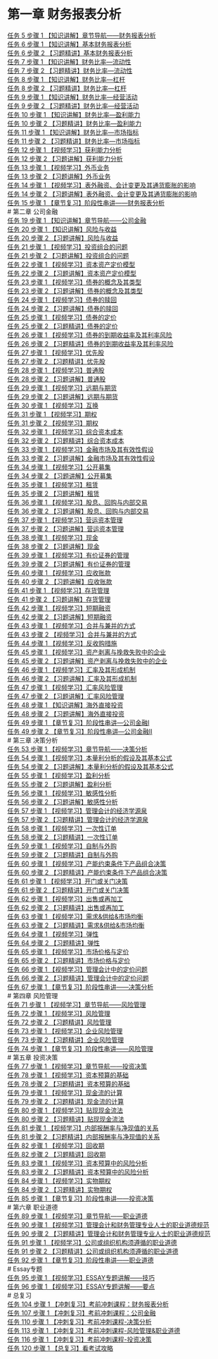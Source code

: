 # 第一章 财务报表分析
<div><a href="http://vod.gaodun.com/08segV5C0g172OYs/SD/1.m3u8" target="_blank">任务 5  步骤 1 【知识讲解】章节导航——财务报表分析</a></div>
<div><a href="http://vod.gaodun.com/08sdHB8W0g1qwYEf/SD/1.m3u8" target="_blank">任务 6  步骤 1 【知识讲解】基本财务报表分析</a></div>
<div><a href="http://vod.gaodun.com/08sdJwef0g1m34Oy/SD/1.m3u8" target="_blank">任务 6  步骤 2 【习题精讲】基本财务报表分析</a></div>
<div><a href="http://vod.gaodun.com/08sdNReV0g1tdx1x/SD/1.m3u8" target="_blank">任务 7  步骤 1 【知识讲解】财务比率—流动性</a></div>
<div><a href="http://vod.gaodun.com/08sdQ30e0g1jo0!G/SD/1.m3u8" target="_blank">任务 7  步骤 2 【习题精讲】财务比率—流动性</a></div>
<div><a href="http://vod.gaodun.com/08tcOR9s0g1MTEx1/SD/1.m3u8" target="_blank">任务 8  步骤 1 【知识讲解】财务比率—杠杆</a></div>
<div><a href="http://vod.gaodun.com/08sdGa5R0g1k423r/SD/1.m3u8" target="_blank">任务 8  步骤 2 【习题精讲】财务比率—杠杆</a></div>
<div><a href="http://vod.gaodun.com/08tcRPeW0g1s82yB/SD/1.m3u8" target="_blank">任务 9  步骤 1 【知识讲解】财务比率—经营活动</a></div>
<div><a href="http://vod.gaodun.com/08sdNad!0g1a2cuH/SD/1.m3u8" target="_blank">任务 9  步骤 2 【习题精讲】财务比率—经营活动</a></div>
<div><a href="http://vod.gaodun.com/08sdVF600g1xC2!g/SD/1.m3u8" target="_blank">任务 10  步骤 1 【知识讲解】财务比率—盈利能力</a></div>
<div><a href="http://vod.gaodun.com/08se01bo0g193OCB/SD/1.m3u8" target="_blank">任务 10  步骤 2 【习题精讲】财务比率—盈利能力</a></div>
<div><a href="http://vod.gaodun.com/08sdRn4K0g1MiH6b/SD/1.m3u8" target="_blank">任务 11  步骤 1 【知识讲解】财务比率—市场指标</a></div>
<div><a href="http://vod.gaodun.com/08sdUFaE0g1eiM1p/SD/1.m3u8" target="_blank">任务 11  步骤 2 【习题精讲】财务比率—市场指标</a></div>
<div><a href="http://vod.gaodun.com/08se4A520g1tLMJ0/SD/1.m3u8" target="_blank">任务 12  步骤 1 【视频学习】获利能力分析</a></div>
<div><a href="http://vod.gaodun.com/08se6Ect0g19fK1W/SD/1.m3u8" target="_blank">任务 12  步骤 2 【习题讲解】获利能力分析</a></div>
<div><a href="http://vod.gaodun.com/08sefodQ0g1i1IBt/SD/1.m3u8" target="_blank">任务 13  步骤 1 【视频学习】外币业务</a></div>
<div><a href="http://vod.gaodun.com/08segH0n0g13hnUy/SD/1.m3u8" target="_blank">任务 13  步骤 2 【习题讲解】外币业务</a></div>
<div><a href="http://vod.gaodun.com/08se0Ceu0g1ffKA1/SD/1.m3u8" target="_blank">任务 14  步骤 1 【视频学习】表外融资、会计变更及其通货膨胀的影响</a></div>
<div><a href="http://vod.gaodun.com/08se1Ech0g12Xof3/SD/1.m3u8" target="_blank">任务 14  步骤 2 【习题讲解】表外融资、会计变更及其通货膨胀的影响</a></div>
<div><a href="http://vod.gaodun.com/08se9U3Z0g1AMgqb/SD/1.m3u8" target="_blank">任务 15  步骤 1 【章节复习】阶段性串讲——财务报表分析</a></div>
# 第二章 公司金融
<div><a href="http://vod.gaodun.com/08shLl470g1bssMa/SD/1.m3u8" target="_blank">任务 19  步骤 1 【知识讲解】章节导航——公司金融</a></div>
<div><a href="http://vod.gaodun.com/08se1S0h0g1ueVwh/SD/1.m3u8" target="_blank">任务 20  步骤 1 【知识讲解】风险与收益</a></div>
<div><a href="http://vod.gaodun.com/08se3W0j0g18tSQg/SD/1.m3u8" target="_blank">任务 20  步骤 2 【习题讲解】风险与收益</a></div>
<div><a href="http://vod.gaodun.com/08secAaY0g1s1HRR/SD/1.m3u8" target="_blank">任务 21  步骤 1 【视频学习】投资组合的问题</a></div>
<div><a href="http://vod.gaodun.com/08seeD960g1aivmG/SD/1.m3u8" target="_blank">任务 21  步骤 2 【习题讲解】投资组合的问题</a></div>
<div><a href="http://vod.gaodun.com/08sezi1r0g1xgCdj/SD/1.m3u8" target="_blank">任务 22  步骤 1 【视频学习】资本资产定价模型</a></div>
<div><a href="http://vod.gaodun.com/08seBD8H0g19koti/SD/1.m3u8" target="_blank">任务 22  步骤 2 【习题讲解】资本资产定价模型</a></div>
<div><a href="http://vod.gaodun.com/08sevebk0g1qBMuZ/SD/1.m3u8" target="_blank">任务 23  步骤 1 【视频学习】债券的概念及其类型</a></div>
<div><a href="http://vod.gaodun.com/08sex5bZ0g16lH3K/SD/1.m3u8" target="_blank">任务 23  步骤 2 【习题讲解】债券的概念及其类型</a></div>
<div><a href="http://vod.gaodun.com/08sexw7B0g1lNslk/SD/1.m3u8" target="_blank">任务 24  步骤 1 【视频学习】债券的赎回</a></div>
<div><a href="http://vod.gaodun.com/08sez57d0g12TWRu/SD/1.m3u8" target="_blank">任务 24  步骤 2 【习题讲解】债券的赎回</a></div>
<div><a href="http://vod.gaodun.com/08sesF8x0g1jFonn/SD/1.m3u8" target="_blank">任务 25  步骤 1 【视频学习】债券的定价</a></div>
<div><a href="http://vod.gaodun.com/08seuI9G0g16TdLu/SD/1.m3u8" target="_blank">任务 25  步骤 2 【习题精讲】债券的定价</a></div>
<div><a href="http://vod.gaodun.com/08seqz6t0g1ou2Hh/SD/1.m3u8" target="_blank">任务 26  步骤 1 【视频学习】债券的到期收益率及其利率风险</a></div>
<div><a href="http://vod.gaodun.com/08sesgeI0g15mISr/SD/1.m3u8" target="_blank">任务 26  步骤 2 【习题精讲】债券的到期收益率及其利率风险</a></div>
<div><a href="http://vod.gaodun.com/08seEK9t0g1i48yN/SD/1.m3u8" target="_blank">任务 27  步骤 1 【视频学习】优先股</a></div>
<div><a href="http://vod.gaodun.com/08seG2830g18Md1q/SD/1.m3u8" target="_blank">任务 27  步骤 2 【习题精讲】优先股</a></div>
<div><a href="http://vod.gaodun.com/08tcWQbz0g1mXh65/SD/1.m3u8" target="_blank">任务 28  步骤 1 【视频学习】普通股</a></div>
<div><a href="http://vod.gaodun.com/08seDX4l0g1b2V9a/SD/1.m3u8" target="_blank">任务 28  步骤 2 【习题讲解】普通股</a></div>
<div><a href="http://vod.gaodun.com/08seGE7A0g1eosUK/SD/1.m3u8" target="_blank">任务 29  步骤 1 【视频学习】远期与期货</a></div>
<div><a href="http://vod.gaodun.com/08seHH1Y0g11!mAH/SD/1.m3u8" target="_blank">任务 29  步骤 2 【习题讲解】远期与期货</a></div>
<div><a href="http://vod.gaodun.com/08sf0L0l0g1c4YCL/SD/1.m3u8" target="_blank">任务 30  步骤 1 【视频学习】互换</a></div>
<div><a href="http://vod.gaodun.com/08sf1FaO0g1D3hNB/SD/1.m3u8" target="_blank">任务 31  步骤 1 【视频学习】期权</a></div>
<div><a href="http://vod.gaodun.com/08sf4u7Y0g19WsKz/SD/1.m3u8" target="_blank">任务 31  步骤 2 【视频学习】期权</a></div>
<div><a href="http://vod.gaodun.com/08sfCceh0g1Fgw9o/SD/1.m3u8" target="_blank">任务 32  步骤 1 【视频学习】综合资本成本</a></div>
<div><a href="http://vod.gaodun.com/08sfFr4V0g1rybkJ/SD/1.m3u8" target="_blank">任务 32  步骤 2 【习题精讲】综合资本成本</a></div>
<div><a href="http://vod.gaodun.com/08sfvycS0g1nqwAc/SD/1.m3u8" target="_blank">任务 33  步骤 1 【视频学习】金融市场及其有效性假设</a></div>
<div><a href="http://vod.gaodun.com/08sfxt2n0g19Uol5/SD/1.m3u8" target="_blank">任务 33  步骤 2 【习题讲解】金融市场及其有效性假设</a></div>
<div><a href="http://vod.gaodun.com/08sfrfeJ0g1as2K6/SD/1.m3u8" target="_blank">任务 34  步骤 1 【视频学习】公开募集</a></div>
<div><a href="http://vod.gaodun.com/08sfs63W0g11hUSj/SD/1.m3u8" target="_blank">任务 34  步骤 2 【习题讲解】公开募集</a></div>
<div><a href="http://vod.gaodun.com/08thTE0B0g1htU3G/SD/1.m3u8" target="_blank">任务 35  步骤 1 【视频学习】租赁</a></div>
<div><a href="http://vod.gaodun.com/08sfJC4T0g166N7I/SD/1.m3u8" target="_blank">任务 35  步骤 2 【习题讲解】租赁</a></div>
<div><a href="http://vod.gaodun.com/08sfsc9R0g1pWDGo/SD/1.m3u8" target="_blank">任务 36  步骤 1 【视频学习】股息、回购与内部交易</a></div>
<div><a href="http://vod.gaodun.com/08sful7e0g1eQ4VD/SD/1.m3u8" target="_blank">任务 36  步骤 2 【习题讲解】股息、回购与内部交易</a></div>
<div><a href="http://vod.gaodun.com/08sfAf8m0g1kQnQ7/SD/1.m3u8" target="_blank">任务 37  步骤 1 【视频学习】营运资本管理</a></div>
<div><a href="http://vod.gaodun.com/08sfBS9E0g13Ik6H/SD/1.m3u8" target="_blank">任务 37  步骤 2 【习题讲解】营运资本管理</a></div>
<div><a href="http://vod.gaodun.com/08sfyf7S0g1jzHwv/SD/1.m3u8" target="_blank">任务 38  步骤 1 【视频学习】现金</a></div>
<div><a href="http://vod.gaodun.com/08sfzNaq0g15qAhz/SD/1.m3u8" target="_blank">任务 38  步骤 2 【习题讲解】现金</a></div>
<div><a href="http://vod.gaodun.com/08sh5i010g1x6NTt/SD/1.m3u8" target="_blank">任务 39  步骤 1 【视频学习】有价证券的管理</a></div>
<div><a href="http://vod.gaodun.com/08sh7V940g168Q8J/SD/1.m3u8" target="_blank">任务 39  步骤 2 【习题讲解】有价证券的管理</a></div>
<div><a href="http://vod.gaodun.com/08sgUv0w0g1vrRzL/SD/1.m3u8" target="_blank">任务 40  步骤 1 【视频学习】应收账款</a></div>
<div><a href="http://vod.gaodun.com/08sh0Ibj0g1ltN8l/SD/1.m3u8" target="_blank">任务 40  步骤 2 【习题讲解】应收账款</a></div>
<div><a href="http://vod.gaodun.com/08sgLT3W0g1kPiSU/SD/1.m3u8" target="_blank">任务 41  步骤 1 【视频学习】存货管理</a></div>
<div><a href="http://vod.gaodun.com/08sgNy9A0g1iqTxk/SD/1.m3u8" target="_blank">任务 41  步骤 2 【习题讲解】存货管理</a></div>
<div><a href="http://vod.gaodun.com/08sgP2dW0g1x889c/SD/1.m3u8" target="_blank">任务 42  步骤 1 【视频学习】短期融资</a></div>
<div><a href="http://vod.gaodun.com/08sgRB9T0g15EOWz/SD/1.m3u8" target="_blank">任务 42  步骤 2 【习题讲解】短期融资</a></div>
<div><a href="http://vod.gaodun.com/08sgT06m0g1gFje4/SD/1.m3u8" target="_blank">任务 43  步骤 1 【视频学习】合并与兼并的方式</a></div>
<div><a href="http://vod.gaodun.com/08sgUjdO0g12lYSU/SD/1.m3u8" target="_blank">任务 43  步骤 2 【视频学习】合并与兼并的方式</a></div>
<div><a href="http://vod.gaodun.com/08sgS40N0g1c5o32/SD/1.m3u8" target="_blank">任务 44  步骤 1 【视频学习】反收购措施</a></div>
<div><a href="http://vod.gaodun.com/08shDi9e0g1sMhWl/SD/1.m3u8" target="_blank">任务 45  步骤 1 【视频学习】资产剥离与挽救失败中的企业</a></div>
<div><a href="http://vod.gaodun.com/08shFwek0g19YJFa/SD/1.m3u8" target="_blank">任务 45  步骤 2 【习题讲解】资产剥离与挽救失败中的企业</a></div>
<div><a href="http://vod.gaodun.com/08shAU2d0g1fNwQb/SD/1.m3u8" target="_blank">任务 46  步骤 1 【视频学习】汇率及其形成机制</a></div>
<div><a href="http://vod.gaodun.com/08shCab10g1eA60s/SD/1.m3u8" target="_blank">任务 46  步骤 2 【习题讲解】汇率及其形成机制</a></div>
<div><a href="http://vod.gaodun.com/08shxTbD0g1scArF/SD/1.m3u8" target="_blank">任务 47  步骤 1 【视频学习】汇率风险管理</a></div>
<div><a href="http://vod.gaodun.com/08shA86v0g1aiOxi/SD/1.m3u8" target="_blank">任务 47  步骤 2 【习题讲解】汇率风险管理</a></div>
<div><a href="http://vod.gaodun.com/08shGhfr0g1hdyZw/SD/1.m3u8" target="_blank">任务 48  步骤 1 【知识讲解】海外直接投资</a></div>
<div><a href="http://vod.gaodun.com/08shHEbG0g12ia5d/SD/1.m3u8" target="_blank">任务 48  步骤 2 【习题讲解】海外直接投资</a></div>
<div><a href="http://vod.gaodun.com/08shHPch0g1Htvvv/SD/1.m3u8" target="_blank">任务 49  步骤 1 【章节复习】阶段性串讲—公司金融I</a></div>
<div><a href="http://vod.gaodun.com/08sjyMb80g1tNZCz/SD/1.m3u8" target="_blank">任务 49  步骤 2 【章节复习】阶段性串讲—公司金融II</a></div>
# 第三章 决策分析
<div><a href="http://vod.gaodun.com/08sjw98g0g15IliQ/SD/1.m3u8" target="_blank">任务 53  步骤 1 【视频学习】章节导航——决策分析</a></div>
<div><a href="http://vod.gaodun.com/08sj3X0R0g1gm@dU/SD/1.m3u8" target="_blank">任务 54  步骤 1 【视频学习】本量利分析的假设及其基本公式</a></div>
<div><a href="http://vod.gaodun.com/08sj5f6c0g1adjXL/SD/1.m3u8" target="_blank">任务 54  步骤 2 【习题讲解】本量利分析的假设及其基本公式</a></div>
<div><a href="http://vod.gaodun.com/08sjdX350g1q7cbU/SD/1.m3u8" target="_blank">任务 55  步骤 1 【视频学习】盈利分析</a></div>
<div><a href="http://vod.gaodun.com/08sjg25z0g1cacZo/SD/1.m3u8" target="_blank">任务 55  步骤 2 【习题讲解】盈利分析</a></div>
<div><a href="http://vod.gaodun.com/08sjaJ2i0g1gDKTb/SD/1.m3u8" target="_blank">任务 56  步骤 1 【视频学习】敏感性分析</a></div>
<div><a href="http://vod.gaodun.com/08sjc2ft0g13qEUO/SD/1.m3u8" target="_blank">任务 56  步骤 2 【习题讲解】敏感性分析</a></div>
<div><a href="http://vod.gaodun.com/08sj7t3f0g1rR!Zu/SD/1.m3u8" target="_blank">任务 57  步骤 1 【视频学习】管理会计的经济学源泉</a></div>
<div><a href="http://vod.gaodun.com/08sj9Dek0g1dVsee/SD/1.m3u8" target="_blank">任务 57  步骤 2 【习题精讲】管理会计的经济学源泉</a></div>
<div><a href="http://vod.gaodun.com/08sjcic@0g1cY1wM/SD/1.m3u8" target="_blank">任务 58  步骤 1 【视频学习】一次性订单</a></div>
<div><a href="http://vod.gaodun.com/08sjdhdT0g192pWR/SD/1.m3u8" target="_blank">任务 58  步骤 2 【习题精讲】一次性订单</a></div>
<div><a href="http://vod.gaodun.com/08sjgXea0g1cxCaV/SD/1.m3u8" target="_blank">任务 59  步骤 1 【视频学习】自制与外购</a></div>
<div><a href="http://vod.gaodun.com/08sjhW5x0g18ths9/SD/1.m3u8" target="_blank">任务 59  步骤 2 【习题精讲】自制与外购</a></div>
<div><a href="http://vod.gaodun.com/08sj63fg0g1bIie3/SD/1.m3u8" target="_blank">任务 60  步骤 1 【视频学习】产能约束条件下产品组合决策</a></div>
<div><a href="http://vod.gaodun.com/08sj70fi0g15XAxK/SD/1.m3u8" target="_blank">任务 60  步骤 2 【习题精讲】产能约束条件下产品组合决策</a></div>
<div><a href="http://vod.gaodun.com/08sjoe3U0g1cLZRZ/SD/1.m3u8" target="_blank">任务 61  步骤 1 【视频学习】开门或关门决策</a></div>
<div><a href="http://vod.gaodun.com/08tdEx920g15KY7T/SD/1.m3u8" target="_blank">任务 61  步骤 2 【习题精讲】开门或关门决策</a></div>
<div><a href="http://vod.gaodun.com/08sjjhb80g1ahIFZ/SD/1.m3u8" target="_blank">任务 62  步骤 1 【视频学习】出售或再加工</a></div>
<div><a href="http://vod.gaodun.com/08sjk49s0g14N4fS/SD/1.m3u8" target="_blank">任务 62  步骤 2 【习题精讲】出售或再加工</a></div>
<div><a href="http://vod.gaodun.com/08sjtE3m0g1qtB9m/SD/1.m3u8" target="_blank">任务 63  步骤 1 【视频学习】需求&供给&市场均衡</a></div>
<div><a href="http://vod.gaodun.com/08sjvC0d0g1703GH/SD/1.m3u8" target="_blank">任务 63  步骤 2 【习题精讲】需求&供给&市场均衡</a></div>
<div><a href="http://vod.gaodun.com/08sjkr4Z0g1fXwIO/SD/1.m3u8" target="_blank">任务 64  步骤 1 【视频学习】弹性</a></div>
<div><a href="http://vod.gaodun.com/08sjlEcW0g16FXiV/SD/1.m3u8" target="_blank">任务 64  步骤 2 【习题精讲】弹性</a></div>
<div><a href="http://vod.gaodun.com/08sjpL7Q0g1FyAUy/SD/1.m3u8" target="_blank">任务 65  步骤 1 【视频学习】市场价格与定价</a></div>
<div><a href="http://vod.gaodun.com/08sjt16j0g18bupX/SD/1.m3u8" target="_blank">任务 65  步骤 2 【习题精讲】市场价格与定价</a></div>
<div><a href="http://vod.gaodun.com/08sjwz7K0g1huGaz/SD/1.m3u8" target="_blank">任务 66  步骤 1 【视频学习】管理会计中的定价问题</a></div>
<div><a href="http://vod.gaodun.com/08sjxScA0g1boMon/SD/1.m3u8" target="_blank">任务 66  步骤 2 【习题精讲】管理会计中的定价问题</a></div>
<div><a href="http://vod.gaodun.com/08sjmb1R0g1qfcFx/SD/1.m3u8" target="_blank">任务 67  步骤 1 【章节复习】阶段性串讲——决策分析</a></div>
# 第四章 风险管理
<div><a href="http://vod.gaodun.com/08sjB54Q0g11ODcQ/SD/1.m3u8" target="_blank">任务 71  步骤 1 【视频学习】章节导航——风险管理</a></div>
<div><a href="http://vod.gaodun.com/08sjJM8s0g1rohw@/SD/1.m3u8" target="_blank">任务 72  步骤 1 【视频学习】风险管理</a></div>
<div><a href="http://vod.gaodun.com/08sjLLdb0g19k32z/SD/1.m3u8" target="_blank">任务 72  步骤 2 【习题精讲】风险管理</a></div>
<div><a href="http://vod.gaodun.com/08sjO87y0g1q2FVp/SD/1.m3u8" target="_blank">任务 73  步骤 1 【视频学习】企业风险管理</a></div>
<div><a href="http://vod.gaodun.com/08sjQ0bd0g151C3D/SD/1.m3u8" target="_blank">任务 73  步骤 2 【习题精讲】企业风险管理</a></div>
<div><a href="http://vod.gaodun.com/08sjNKdX0g14J5S5/SD/1.m3u8" target="_blank">任务 74  步骤 1 【章节复习】阶段性串讲——风险管理</a></div>
# 第五章 投资决策
<div><a href="http://vod.gaodun.com/08sjTn3S0g12FPPc/SD/1.m3u8" target="_blank">任务 77  步骤 1 【视频学习】章节导航——投资决策</a></div>
<div><a href="http://vod.gaodun.com/08sjTy6S0g1wsIBW/SD/1.m3u8" target="_blank">任务 78  步骤 1 【视频学习】资本预算的基础</a></div>
<div><a href="http://vod.gaodun.com/08sjVScw0g15QCT2/SD/1.m3u8" target="_blank">任务 78  步骤 2 【习题精讲】资本预算的基础</a></div>
<div><a href="http://vod.gaodun.com/08tdESbU0g1pK!Mn/SD/1.m3u8" target="_blank">任务 79  步骤 1 【视频学习】现金流的计算</a></div>
<div><a href="http://vod.gaodun.com/08sjSb6h0g1hbATA/SD/1.m3u8" target="_blank">任务 79  步骤 2 【习题精讲】现金流的计算</a></div>
<div><a href="http://vod.gaodun.com/08tbHp430g1v1Axz/SD/1.m3u8" target="_blank">任务 80  步骤 1 【视频学习】贴现现金流法</a></div>
<div><a href="http://vod.gaodun.com/08tbJm0j0g16!fMh/SD/1.m3u8" target="_blank">任务 80  步骤 2 【习题精讲】贴现现金流法</a></div>
<div><a href="http://vod.gaodun.com/08tbFA9t0g1gI4bK/SD/1.m3u8" target="_blank">任务 81  步骤 1 【视频学习】内部报酬率与净现值的关系</a></div>
<div><a href="http://vod.gaodun.com/08tcW27W0g1d4f2G/SD/1.m3u8" target="_blank">任务 81  步骤 2 【习题精讲】内部报酬率与净现值的关系</a></div>
<div><a href="http://vod.gaodun.com/08sjMv1B0g1amD@w/SD/1.m3u8" target="_blank">任务 82  步骤 1 【视频学习】回收期</a></div>
<div><a href="http://vod.gaodun.com/08sjNfdy0g179LcL/SD/1.m3u8" target="_blank">任务 82  步骤 2 【习题精讲】回收期</a></div>
<div><a href="http://vod.gaodun.com/08sjWk6e0g1dSQ1S/SD/1.m3u8" target="_blank">任务 83  步骤 1 【视频学习】资本预算中的风险分析</a></div>
<div><a href="http://vod.gaodun.com/08sjXl5t0g1776qG/SD/1.m3u8" target="_blank">任务 83  步骤 2 【习题精讲】资本预算中的风险分析</a></div>
<div><a href="http://vod.gaodun.com/08tbGD6R0g18yiZN/SD/1.m3u8" target="_blank">任务 84  步骤 1 【视频学习】实物期权</a></div>
<div><a href="http://vod.gaodun.com/08tbHbbI0g13rz@M/SD/1.m3u8" target="_blank">任务 84  步骤 2 【习题精讲】实物期权</a></div>
<div><a href="http://vod.gaodun.com/08tbDSc40g1lcesn/SD/1.m3u8" target="_blank">任务 85  步骤 1 【章节复习】阶段性串讲——投资决策</a></div>
# 第六章 职业道德
<div><a href="http://vod.gaodun.com/08tbJN5t0g126BRq/SD/1.m3u8" target="_blank">任务 89  步骤 1 【视频学习】章节导航——职业道德</a></div>
<div><a href="http://vod.gaodun.com/08seoS1r0g1gNyci/SD/1.m3u8" target="_blank">任务 90  步骤 1 【视频学习】管理会计和财务管理专业人士的职业道德规范</a></div>
<div><a href="http://vod.gaodun.com/08seq51O0g17Fak0/SD/1.m3u8" target="_blank">任务 90  步骤 2 【习题精讲】管理会计和财务管理专业人士的职业道德规范</a></div>
<div><a href="http://vod.gaodun.com/08seWl4y0g1wxk3h/SD/1.m3u8" target="_blank">任务 91  步骤 1 【视频学习】公司或组织机构须遵循的职业道德</a></div>
<div><a href="http://vod.gaodun.com/08sf0Bf90g11!!3S/SD/1.m3u8" target="_blank">任务 91  步骤 2 【习题精讲】公司或组织机构须遵循的职业道德</a></div>
<div><a href="http://vod.gaodun.com/08tbFbeX0g16FZ8V/SD/1.m3u8" target="_blank">任务 92  步骤 1 【章节复习】阶段性串讲——职业道德</a></div>
# Essay专题
<div><a href="http://vod.gaodun.com/08td2f0f0g1kigZG/SD/1.m3u8" target="_blank">任务 95  步骤 1 【视频学习】ESSAY专题讲解——技巧</a></div>
<div><a href="http://vod.gaodun.com/08tcIv5!0g1bwxaG/SD/1.m3u8" target="_blank">任务 96  步骤 1 【视频学习】ESSAY专题讲解——要点</a></div>
# 总复习
<div><a href="http://vod.gaodun.com/13qed31N021sJ3ws/SD/1.m3u8" target="_blank">任务 104  步骤 1 【冲刺复习】考前冲刺课程：财务报表分析</a></div>
<div><a href="http://vod.gaodun.com/13reqk5O021z5KmM/SD/1.m3u8" target="_blank">任务 107  步骤 1 【冲刺复习】考前冲刺课程：公司金融</a></div>
<div><a href="http://vod.gaodun.com/13qdSu8e021cxvCI/SD/1.m3u8" target="_blank">任务 110  步骤 1 【冲刺复习】考前冲刺课程-决策分析</a></div>
<div><a href="http://vod.gaodun.com/13qfyA8U0215htE4/SD/1.m3u8" target="_blank">任务 113  步骤 1 【冲刺复习】考前冲刺课程-风险管理&职业道德</a></div>
<div><a href="http://vod.gaodun.com/13qffVer021rEspj/SD/1.m3u8" target="_blank">任务 116  步骤 1 【冲刺复习】考前冲刺课程-投资决策</a></div>
<div><a href="http://vod.gaodun.com/13b9Lw6x0v1wk3nV/SD/1.m3u8" target="_blank">任务 120  步骤 1 【总复习】看考试攻略</a></div>
